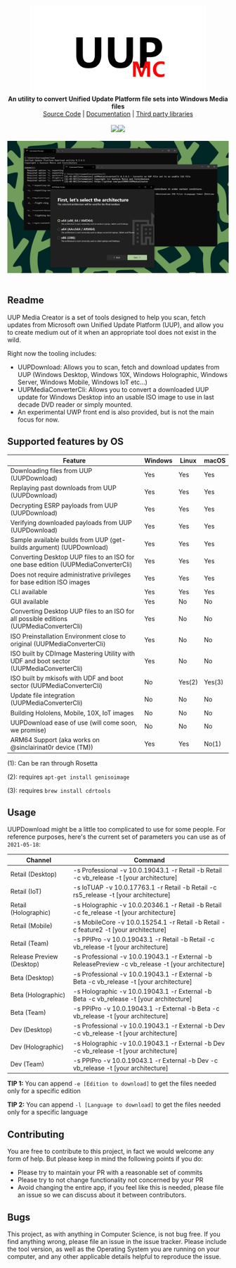 <p align="center">
  <img src="Assets/logo.png" width="400"><br>
  <b>An utility to convert Unified Update Platform file sets into Windows Media files</b><br>
  <a href="./src">Source Code</a> |
  <a href="./docs">Documentation</a> |
  <a href="./thirdparty">Third party libraries</a>
  <br><br>
  <img src="https://github.com/gus33000/UUPMediaCreator/actions/workflows/ci.yml/badge.svg"><img src="https://github.com/gus33000/UUPMediaCreator/actions/workflows/uwp.yml/badge.svg"><br><br>
  <img src="Assets/screenshot.png"><br><br>
</p>

## Readme

UUP Media Creator is a set of tools designed to help you scan, fetch updates from Microsoft own Unified Update Platform (UUP), and allow you to create medium out of it when an appropriate tool does not exist in the wild.

Right now the tooling includes:

- UUPDownload: Allows you to scan, fetch and download updates from UUP (Windows Desktop, Windows 10X, Windows Holographic, Windows Server, Windows Mobile, Windows IoT etc...)
- UUPMediaConverterCli: Allows you to convert a downloaded UUP update for Windows Desktop into an usable ISO image to use in last decade DVD reader or simply mounted.
- An experimental UWP front end is also provided, but is not the main focus for now.

## Supported features by OS

| Feature                                                                                  | Windows | Linux  | macOS  |
|------------------------------------------------------------------------------------------|---------|--------|--------|
| Downloading files from UUP (UUPDownload)                                                 | Yes     | Yes    | Yes    |
| Replaying past downloads from UUP (UUPDownload)                                          | Yes     | Yes    | Yes    |
| Decrypting ESRP payloads from UUP (UUPDownload)                                          | Yes     | Yes    | Yes    |
| Verifying downloaded payloads from UUP (UUPDownload)                                     | Yes     | Yes    | Yes    |
| Sample available builds from UUP (get-builds argument) (UUPDownload)                     | Yes     | Yes    | Yes    |
| Converting Desktop UUP files to an ISO for one base edition (UUPMediaConverterCli)       | Yes     | Yes    | Yes    |
| Does not require administrative privileges for base edition ISO images                   | Yes     | Yes    | Yes    |
| CLI available                                                                            | Yes     | Yes    | Yes    |
| GUI available                                                                            | Yes     | No     | No     |
| Converting Desktop UUP files to an ISO for all possible editions (UUPMediaConverterCli)  | Yes     | No     | No     |
| ISO Preinstallation Environment close to original (UUPMediaConverterCli)                 | Yes     | No     | No     |
| ISO built by CDImage Mastering Utility with UDF and boot sector (UUPMediaConverterCli)   | Yes     | No     | No     |
| ISO built by mkisofs with UDF and boot sector (UUPMediaConverterCli)                     | No      | Yes(2) | Yes(3) |
| Update file integration (UUPMediaConverterCli)                                           | No      | No     | No     |
| Building Hololens, Mobile, 10X, IoT images                                               | No      | No     | No     |
| UUPDownload ease of use (will come soon, we promise)                                     | No      | No     | No     |
| ARM64 Support (aka works on @sinclairinat0r device (TM))                                 | Yes     | Yes    | No(1)  |

(1): Can be ran through Rosetta

(2): requires ```apt-get install genisoimage```

(3): requires ```brew install cdrtools```

## Usage

UUPDownload might be a little too complicated to use for some people. For reference purposes, here's the current set of parameters you can use as of ```2021-05-18```:

| Channel                   | Command |
|---------------------------|----------------------------------------------------------------------------------------------------------------------------------------------------------------|
| Retail (Desktop)          | -s Professional -v 10.0.19043.1 -r Retail -b Retail -c vb_release -t [your architecture] |
| Retail (IoT)              | -s IoTUAP -v 10.0.17763.1 -r Retail -b Retail -c rs5_release -t [your architecture] |
| Retail (Holographic)      | -s Holographic -v 10.0.20346.1 -r Retail -b Retail -c fe_release -t [your architecture] |
| Retail (Mobile)           | -s MobileCore -v 10.0.15254.1 -r Retail -b Retail -c feature2 -t [your architecture] |
| Retail (Team)             | -s PPIPro -v 10.0.19043.1 -r Retail -b Retail -c vb_release -t [your architecture] |
| Release Preview (Desktop) | -s Professional -v 10.0.19043.1 -r External -b ReleasePreview -c vb_release -t [your architecture] |
| Beta (Desktop)            | -s Professional -v 10.0.19043.1 -r External -b Beta -c vb_release -t [your architecture] |
| Beta (Holographic)        | -s Holographic -v 10.0.19043.1 -r External -b Beta -c vb_release -t [your architecture] |
| Beta (Team)               | -s PPIPro -v 10.0.19043.1 -r External -b Beta -c vb_release -t [your architecture] |
| Dev (Desktop)             | -s Professional -v 10.0.19043.1 -r External -b Dev -c vb_release -t [your architecture] |
| Dev (Holographic)         | -s Holographic -v 10.0.19043.1 -r External -b Dev -c vb_release -t [your architecture] |
| Dev (Team)                | -s PPIPro -v 10.0.19043.1 -r External -b Dev -c vb_release -t [your architecture] |

**TIP 1:** You can append ```-e [Edition to download]``` to get the files needed only for a specific edition

**TIP 2:** You can append ```-l [Language to download]``` to get the files needed only for a specific language

## Contributing

You are free to contribute to this project, in fact we would welcome any form of help. But please keep in mind the following points if you do:

- Please try to maintain your PR with a reasonable set of commits
- Please try to not change functionality not concerned by your PR
- Avoid changing the entire app, if you feel like this is needed, please file an issue so we can discuss about it between contributors.

## Bugs

This project, as with anything in Computer Science, is not bug free. If you find anything wrong, please file an issue in the issue tracker. Please include the tool version, as well as the Operating System you are running on your computer, and any other applicable details helpful to reproduce the issue.
